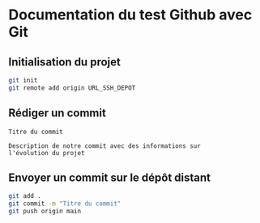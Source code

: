 # Documentation du test Github avec Git

## Initialisation du projet

```bash
git init
git remote add origin URL_SSH_DEPOT
```

## Rédiger un commit

```
Titre du commit

Description de notre commit avec des informations sur
l'évolution du projet
```

## Envoyer un commit sur le dépôt distant

```bash
git add .
git commit -m "Titre du commit"
git push origin main
```
